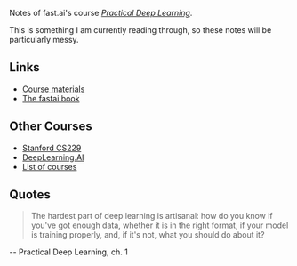 Notes of fast.ai's course [*Practical Deep Learning*](https://course.fast.ai/).

This is something I am currently reading through, so these notes will be particularly messy.

## Links

- [Course materials](https://course.fast.ai/)
- [The fastai book](https://github.com/fastai/fastbook)

## Other Courses

- [Stanford CS229](https://cs229.stanford.edu/)
- [DeepLearning.AI](https://www.deeplearning.ai/)
- [List of courses](https://github.com/SkalskiP/courses)

## Quotes

>The hardest part of deep learning is artisanal: how do you know if you've got enough data, whether it is in the right format, if your model is training properly, and, if it's not, what you should do about it?

-- Practical Deep Learning, ch. 1
